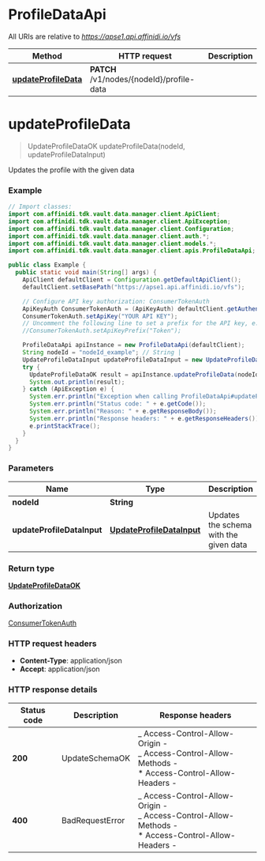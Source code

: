 # ProfileDataApi

All URIs are relative to *https://apse1.api.affinidi.io/vfs*

| Method                                                       | HTTP request                              | Description |
| ------------------------------------------------------------ | ----------------------------------------- | ----------- |
| [**updateProfileData**](ProfileDataApi.md#updateProfileData) | **PATCH** /v1/nodes/{nodeId}/profile-data |             |

<a id="updateProfileData"></a>

# **updateProfileData**

> UpdateProfileDataOK updateProfileData(nodeId, updateProfileDataInput)

Updates the profile with the given data

### Example

```java
// Import classes:
import com.affinidi.tdk.vault.data.manager.client.ApiClient;
import com.affinidi.tdk.vault.data.manager.client.ApiException;
import com.affinidi.tdk.vault.data.manager.client.Configuration;
import com.affinidi.tdk.vault.data.manager.client.auth.*;
import com.affinidi.tdk.vault.data.manager.client.models.*;
import com.affinidi.tdk.vault.data.manager.client.apis.ProfileDataApi;

public class Example {
  public static void main(String[] args) {
    ApiClient defaultClient = Configuration.getDefaultApiClient();
    defaultClient.setBasePath("https://apse1.api.affinidi.io/vfs");

    // Configure API key authorization: ConsumerTokenAuth
    ApiKeyAuth ConsumerTokenAuth = (ApiKeyAuth) defaultClient.getAuthentication("ConsumerTokenAuth");
    ConsumerTokenAuth.setApiKey("YOUR API KEY");
    // Uncomment the following line to set a prefix for the API key, e.g. "Token" (defaults to null)
    //ConsumerTokenAuth.setApiKeyPrefix("Token");

    ProfileDataApi apiInstance = new ProfileDataApi(defaultClient);
    String nodeId = "nodeId_example"; // String |
    UpdateProfileDataInput updateProfileDataInput = new UpdateProfileDataInput(); // UpdateProfileDataInput | Updates the schema with the given data
    try {
      UpdateProfileDataOK result = apiInstance.updateProfileData(nodeId, updateProfileDataInput);
      System.out.println(result);
    } catch (ApiException e) {
      System.err.println("Exception when calling ProfileDataApi#updateProfileData");
      System.err.println("Status code: " + e.getCode());
      System.err.println("Reason: " + e.getResponseBody());
      System.err.println("Response headers: " + e.getResponseHeaders());
      e.printStackTrace();
    }
  }
}
```

### Parameters

| Name                       | Type                                                    | Description                            | Notes |
| -------------------------- | ------------------------------------------------------- | -------------------------------------- | ----- |
| **nodeId**                 | **String**                                              |                                        |       |
| **updateProfileDataInput** | [**UpdateProfileDataInput**](UpdateProfileDataInput.md) | Updates the schema with the given data |       |

### Return type

[**UpdateProfileDataOK**](UpdateProfileDataOK.md)

### Authorization

[ConsumerTokenAuth](../README.md#ConsumerTokenAuth)

### HTTP request headers

- **Content-Type**: application/json
- **Accept**: application/json

### HTTP response details

| Status code | Description     | Response headers                                                                                                  |
| ----------- | --------------- | ----------------------------------------------------------------------------------------------------------------- |
| **200**     | UpdateSchemaOK  | _ Access-Control-Allow-Origin - <br> _ Access-Control-Allow-Methods - <br> \* Access-Control-Allow-Headers - <br> |
| **400**     | BadRequestError | _ Access-Control-Allow-Origin - <br> _ Access-Control-Allow-Methods - <br> \* Access-Control-Allow-Headers - <br> |
